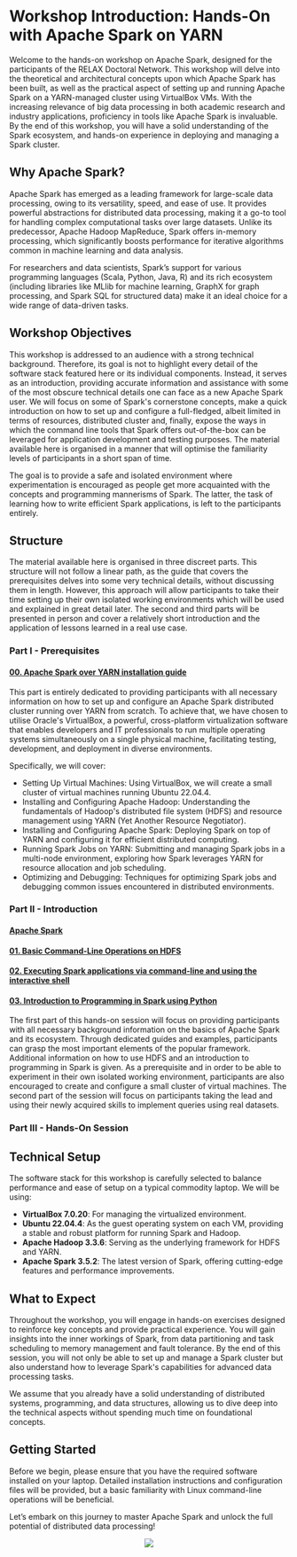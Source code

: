 # Workshop Introduction: Hands-On with Apache Spark on YARN

Welcome to the hands-on workshop on Apache Spark, designed for the participants of the RELAX Doctoral Network. This workshop will delve into the theoretical and architectural concepts upon which Apache Spark has been built, as well as the practical aspect of setting up and running Apache Spark on a YARN-managed cluster using VirtualBox VMs. With the increasing relevance of big data processing in both academic research and industry applications, proficiency in tools like Apache Spark is invaluable. By the end of this workshop, you will have a solid understanding of the Spark ecosystem, and hands-on experience in deploying and managing a Spark cluster.

## Why Apache Spark?

Apache Spark has emerged as a leading framework for large-scale data processing, owing to its versatility, speed, and ease of use. It provides powerful abstractions for distributed data processing, making it a go-to tool for handling complex computational tasks over large datasets. Unlike its predecessor, Apache Hadoop MapReduce, Spark offers in-memory processing, which significantly boosts performance for iterative algorithms common in machine learning and data analysis.

For researchers and data scientists, Spark’s support for various programming languages (Scala, Python, Java, R) and its rich ecosystem (including libraries like MLlib for machine learning, GraphX for graph processing, and Spark SQL for structured data) make it an ideal choice for a wide range of data-driven tasks.

## Workshop Objectives
This workshop is addressed to an audience with a strong technical background. Therefore, its goal is not to highlight every detail of the software stack featured here or its individual components. Instead, it serves as an introduction, providing accurate information and assistance with some of the most obscure technical details one can face as a new Apache Spark user. We will focus on some of Spark's cornerstone concepts, make a quick introduction on how to set up and configure a full-fledged, albeit limited in terms of resources, distributed cluster and, finally, expose the ways in which the command line tools that Spark offers out-of-the-box can be leveraged for application development and testing purposes. The material available here is organised in a manner that will optimise the familiarity levels of participants in a short span of time.

The goal is to provide a safe and isolated environment where experimentation is encouraged as people get more acquainted with the concepts and programming mannerisms of Spark. The latter, the task of learning how to write efficient Spark applications, is left to the participants entirely.  

## Structure
The material available here is organised in three discreet parts. This structure will not follow a linear path, as the guide that covers the prerequisites delves into some very technical details, without discussing them in length. However, this approach will allow participants to take their time setting up their own isolated working environments which will be used and explained in great detail later. The second and third parts will be presented in person and cover a relatively short introduction and the application of lessons learned in a real use case.

### Part I - Prerequisites
#### [00. Apache Spark over YARN installation guide](https://github.com/nchalv/spark-workshop/blob/main/00.%20Apache%20Spark%20over%20YARN%20installation%20guide.md)
This part is entirely dedicated to providing participants with all necessary information on how to set up and configure an Apache Spark distributed cluster running over YARN from scratch. To achieve that, we have chosen to utilise Oracle's VirtualBox, a powerful, cross-platform virtualization software that enables developers and IT professionals to run multiple operating systems simultaneously on a single physical machine, facilitating testing, development, and deployment in diverse environments.

Specifically, we will cover:

 -  Setting Up Virtual Machines: Using VirtualBox, we will create a small cluster of virtual machines running Ubuntu 22.04.4.
 -  Installing and Configuring Apache Hadoop: Understanding the fundamentals of Hadoop's distributed file system (HDFS) and resource management using YARN (Yet Another Resource Negotiator).
 -  Installing and Configuring Apache Spark: Deploying Spark on top of YARN and configuring it for efficient distributed computing.
 -  Running Spark Jobs on YARN: Submitting and managing Spark jobs in a multi-node environment, exploring how Spark leverages YARN for resource allocation and job scheduling.
 -  Optimizing and Debugging: Techniques for optimizing Spark jobs and debugging common issues encountered in distributed environments.

### Part II - Introduction
#### [Apache Spark](https://github.com/nchalv/spark-workshop/blob/main/Apache%20Spark.pdf)
#### [01. Basic Command-Line Operations on HDFS](https://github.com/nchalv/spark-workshop/blob/main/01.%20Basic%20HDFS%20operations.md)
#### [02. Executing Spark applications via command-line and using the interactive shell](https://github.com/nchalv/spark-workshop/blob/main/02.%20Executing%20Spark%20applications%20via%20command-line%20and%20using%20the%20interactive%20shell.md)
#### [03. Introduction to Programming in Spark using Python](https://github.com/nchalv/spark-workshop/blob/main/03.%20Introduction%20to%20programming%20Spark%20(Python).md)
The first part of this hands-on session will focus on providing participants with all necessary background information on the basics of Apache Spark and its ecosystem. Through dedicated guides and examples, participants can grasp the most important elements of the popular framework. Additional information on how to use HDFS and an introduction to programming in Spark is given. As a prerequisite and in order to be able to experiment in their own isolated working environment, participants are also encouraged to create and configure a small cluster of virtual machines. The second part of the session will focus on participants taking the lead and using their newly acquired skills to implement queries using real datasets.


### Part III - Hands-On Session


## Technical Setup

The software stack for this workshop is carefully selected to balance performance and ease of setup on a typical commodity laptop. We will be using:

  - **VirtualBox 7.0.20**: For managing the virtualized environment.
  - **Ubuntu 22.04.4**: As the guest operating system on each VM, providing a stable and robust platform for running Spark and Hadoop.
  - **Apache Hadoop 3.3.6**: Serving as the underlying framework for HDFS and YARN.
  - **Apache Spark 3.5.2**: The latest version of Spark, offering cutting-edge features and performance improvements.

## What to Expect


Throughout the workshop, you will engage in hands-on exercises designed to reinforce key concepts and provide practical experience. You will gain insights into the inner workings of Spark, from data partitioning and task scheduling to memory management and fault tolerance. By the end of this session, you will not only be able to set up and manage a Spark cluster but also understand how to leverage Spark's capabilities for advanced data processing tasks.

We assume that you already have a solid understanding of distributed systems, programming, and data structures, allowing us to dive deep into the technical aspects without spending much time on foundational concepts.

## Getting Started

Before we begin, please ensure that you have the required software installed on your laptop. Detailed installation instructions and configuration files will be provided, but a basic familiarity with Linux command-line operations will be beneficial.

Let’s embark on this journey to master Apache Spark and unlock the full potential of distributed data processing!

<div align="center">
	<img src="https://blogs.qub.ac.uk/relax-dn/wp-content/uploads/sites/328/2023/03/cropped-logo-230x230.jpg">
</div>
